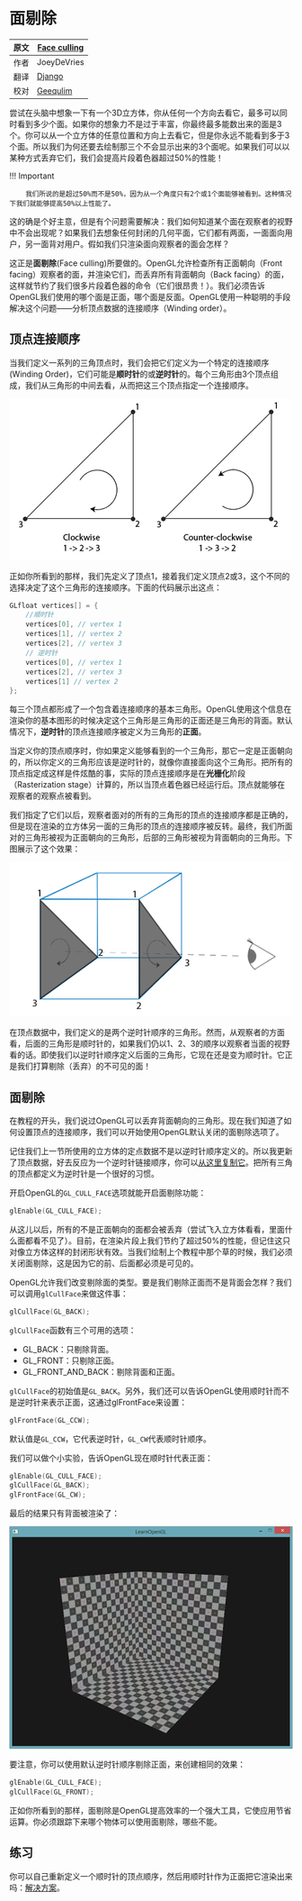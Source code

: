 # 面剔除

原文     | [Face culling](http://learnopengl.com/#!Advanced-OpenGL/Face-culling)
      ---|---
作者     | JoeyDeVries
翻译     | [Django](http://bullteacher.com/)
校对     | [Geequlim](http://geequlim.com)

尝试在头脑中想象一下有一个3D立方体，你从任何一个方向去看它，最多可以同时看到多少个面。如果你的想象力不是过于丰富，你最终最多能数出来的面是3个。你可以从一个立方体的任意位置和方向上去看它，但是你永远不能看到多于3个面。所以我们为何还要去绘制那三个不会显示出来的3个面呢。如果我们可以以某种方式丢弃它们，我们会提高片段着色器超过50%的性能！

!!! Important

        我们所说的是超过50%而不是50%，因为从一个角度只有2个或1个面能够被看到。这种情况下我们就能够提高50%以上性能了。


这的确是个好主意，但是有个问题需要解决：我们如何知道某个面在观察者的视野中不会出现呢？如果我们去想象任何封闭的几何平面，它们都有两面，一面面向用户，另一面背对用户。假如我们只渲染面向观察者的面会怎样？

这正是**面剔除**(Face culling)所要做的。OpenGL允许检查所有正面朝向（Front facing）观察者的面，并渲染它们，而丢弃所有背面朝向（Back facing）的面，这样就节约了我们很多片段着色器的命令（它们很昂贵！）。我们必须告诉OpenGL我们使用的哪个面是正面，哪个面是反面。OpenGL使用一种聪明的手段解决这个问题——分析顶点数据的连接顺序（Winding order）。


## 顶点连接顺序

当我们定义一系列的三角顶点时，我们会把它们定义为一个特定的连接顺序(Winding Order)，它们可能是**顺时针**的或**逆时针**的。每个三角形由3个顶点组成，我们从三角形的中间去看，从而把这三个顶点指定一个连接顺序。

![](../img/04/04/faceculling_windingorder.png)

正如你所看到的那样，我们先定义了顶点1，接着我们定义顶点2或3，这个不同的选择决定了这个三角形的连接顺序。下面的代码展示出这点：

```c++
GLfloat vertices[] = {
    //顺时针
    vertices[0], // vertex 1
    vertices[1], // vertex 2
    vertices[2], // vertex 3
    // 逆时针
    vertices[0], // vertex 1
    vertices[2], // vertex 3
    vertices[1] // vertex 2
};
```

每三个顶点都形成了一个包含着连接顺序的基本三角形。OpenGL使用这个信息在渲染你的基本图形的时候决定这个三角形是三角形的正面还是三角形的背面。默认情况下，**逆时针**的顶点连接顺序被定义为三角形的**正面**。

当定义你的顶点顺序时，你如果定义能够看到的一个三角形，那它一定是正面朝向的，所以你定义的三角形应该是逆时针的，就像你直接面向这个三角形。把所有的顶点指定成这样是件炫酷的事，实际的顶点连接顺序是在**光栅化**阶段（Rasterization stage）计算的，所以当顶点着色器已经运行后。顶点就能够在观察者的观察点被看到。

我们指定了它们以后，观察者面对的所有的三角形的顶点的连接顺序都是正确的，但是现在渲染的立方体另一面的三角形的顶点的连接顺序被反转。最终，我们所面对的三角形被视为正面朝向的三角形，后部的三角形被视为背面朝向的三角形。下图展示了这个效果：

![](../img/04/04/faceculling_frontback.png)

在顶点数据中，我们定义的是两个逆时针顺序的三角形。然而，从观察者的方面看，后面的三角形是顺时针的，如果我们仍以1、2、3的顺序以观察者当面的视野看的话。即使我们以逆时针顺序定义后面的三角形，它现在还是变为顺时针。它正是我们打算剔除（丢弃）的不可见的面！



## 面剔除

在教程的开头，我们说过OpenGL可以丢弃背面朝向的三角形。现在我们知道了如何设置顶点的连接顺序，我们可以开始使用OpenGL默认关闭的面剔除选项了。

记住我们上一节所使用的立方体的定点数据不是以逆时针顺序定义的。所以我更新了顶点数据，好去反应为一个逆时针链接顺序，你可以[从这里复制它](http://learnopengl.com/code_viewer.php?code=advanced/faceculling_vertexdata)。把所有三角的顶点都定义为逆时针是一个很好的习惯。

开启OpenGL的`GL_CULL_FACE`选项就能开启面剔除功能：

```c++
glEnable(GL_CULL_FACE);
```

从这儿以后，所有的不是正面朝向的面都会被丢弃（尝试飞入立方体看看，里面什么面都看不见了）。目前，在渲染片段上我们节约了超过50%的性能，但记住这只对像立方体这样的封闭形状有效。当我们绘制上个教程中那个草的时候，我们必须关闭面剔除，这是因为它的前、后面都必须是可见的。

OpenGL允许我们改变剔除面的类型。要是我们剔除正面而不是背面会怎样？我们可以调用`glCullFace`来做这件事：

```c++
glCullFace(GL_BACK);
```

`glCullFace`函数有三个可用的选项：

* GL_BACK：只剔除背面。
* GL_FRONT：只剔除正面。
* GL_FRONT_AND_BACK：剔除背面和正面。

`glCullFace`的初始值是`GL_BACK`。另外，我们还可以告诉OpenGL使用顺时针而不是逆时针来表示正面，这通过glFrontFace来设置：

```c++
glFrontFace(GL_CCW);
```

默认值是`GL_CCW`，它代表逆时针，`GL_CW`代表顺时针顺序。

我们可以做个小实验，告诉OpenGL现在顺时针代表正面：

```c++
glEnable(GL_CULL_FACE);
glCullFace(GL_BACK);
glFrontFace(GL_CW);
```

最后的结果只有背面被渲染了：

![](../img/04/04/faceculling_reverse.png)

要注意，你可以使用默认逆时针顺序剔除正面，来创建相同的效果：

```c
glEnable(GL_CULL_FACE);
glCullFace(GL_FRONT);
```

正如你所看到的那样，面剔除是OpenGL提高效率的一个强大工具，它使应用节省运算。你必须跟踪下来哪个物体可以使用面剔除，哪些不能。

## 练习

你可以自己重新定义一个顺时针的顶点顺序，然后用顺时针作为正面把它渲染出来吗：[解决方案](http://learnopengl.com/code_viewer.php?code=advanced/faceculling-exercise1)。
